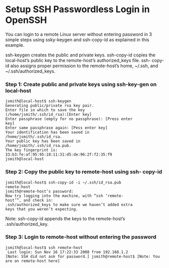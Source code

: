 # Setup SSH Passwordless Login in OpenSSHYou can login to a remote Linux server without entering password in 3 simple steps using ssky-keygen and ssh-copy-id as explained in this example.ssh-keygen creates the public and private keys. ssh-copy-id copies the local-host’s public key to the remote-host’s authorized_keys file. ssh- copy-id also assigns proper permission to the remote-host’s home, ~/.ssh, and ~/.ssh/authorized_keys.### Step 1: Create public and private keys using ssh-key-gen on local-host```jsmith@local-host$ ssh-keygenGenerating public/private rsa key pair.Enter file in which to save the key(/home/jsmith/.ssh/id_rsa):[Enter key]Enter passphrase (empty for no passphrase): [Press enterkey]Enter same passphrase again: [Pess enter key]Your identification has been saved in/home/jsmith/.ssh/id_rsa.Your public key has been saved in/home/jsmith/.ssh/id_rsa.pub.The key fingerprint is:33:b3:fe:af:95:95:18:11:31:d5:de:96:2f:f2:35:f9jsmith@local-host```### Step 2: Copy the public key to remote-host using ssh- copy-id```jsmith@local-host$ ssh-copy-id -i ~/.ssh/id_rsa.pubremote-hostjsmith@remote-host’s password:Now try logging into the machine, with “ssh ‘remote-host’”, and check in:.ssh/authorized_keys to make sure we haven’t added extrakeys that you weren’t expecting.```Note: ssh-copy-id appends the keys to the remote-host’s .ssh/authorized_key.### Step 3: Login to remote-host without entering the password```jsmith@local-host$ ssh remote-host Last login: Sun Nov 16 17:22:33 2008 from 192.168.1.2[Note: SSH did not ask for password.] jsmith@remote-host$ [Note: You are on remote-host here]```